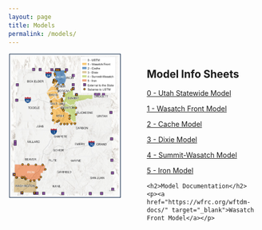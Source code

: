 ```yaml
---
layout: page
title: Models
permalink: /models/
---
```



<div style="display: flex; justify-content: space-between;">
  <div style="width: 45%; padding-right: 10px;">
    <img src="../images/utahmodels.PNG">
  </div>
  <div style="width: 45%; padding-left: 10px;">
    <h2>Model Info Sheets</h2>
    <p><a href="../images/USTM.pdf" target="_blank">0 - Utah Statewide Model</a></p>
    <p><a href="../images/WasatchFront.pdf" target="_blank">1 - Wasatch Front Model</a></p>
    <p><a href="../images/Cache.pdf" target="_blank">2 - Cache Model</a></p>
    <p><a href="../images/Dixie.pdf" target="_blank">3 - Dixie Model</a></p>
    <p><a href="../images/Summit-Wasatch.pdf" target="_blank">4 - Summit-Wasatch Model</a></p>
    <p><a href="../images/Iron.pdf" target="_blank">5 - Iron Model</a></p>
        

    <h2>Model Documentation</h2>
    <p><a href="https://wfrc.org/wftdm-docs/" target="_blank">Wasatch Front Model</a></p>
  </div>
</div>
